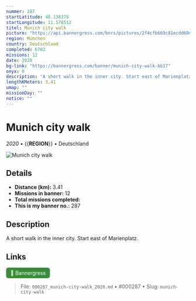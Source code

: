 ```yaml
---
nummer: 287
startLatitude: 48.136378
startLongitude: 11.578512
titel: Munich city walk
picture: "https://api.bannergress.com/bnrs/pictures/2f4cfb669c81ecdd60c8625a9dc27fea"
region: München
country: Deutschland
completed: 6702
missions: 12
date: 2020
bg-link: "https://bannergress.com/banner/munich-city-walk-bb17"
onyx: 0
description: "A short walk in the inner city. Start east of Marienplatz."
lengthKMeters: 3,41
umap: ""
missionDay: ""
notice: ""
---
```

# Munich city walk

*2020* • {{__REGION__}} • Deutschland

![Munich city walk](https://api.bannergress.com/bnrs/pictures/2f4cfb669c81ecdd60c8625a9dc27fea)



## Details
- **Distance (km):** 3.41
- **Missions in banner:** 12
- **Total missions completed:** 
- **This is my banner no.:** 287



## Description
A short walk in the inner city. Start east of Marienplatz.



## Links
<a href="https://bannergress.com/banner/munich-city-walk-bb17" target="_blank" style="display:inline-block;margin-right:8px;padding:6px 12px;background:#3c8b3c;color:#fff;text-decoration:none;border-radius:6px;">🔗 Bannergress</a>



> File: `000287_munich-city-walk_2020.md` • #000287 • Slug: `munich-city-walk`

